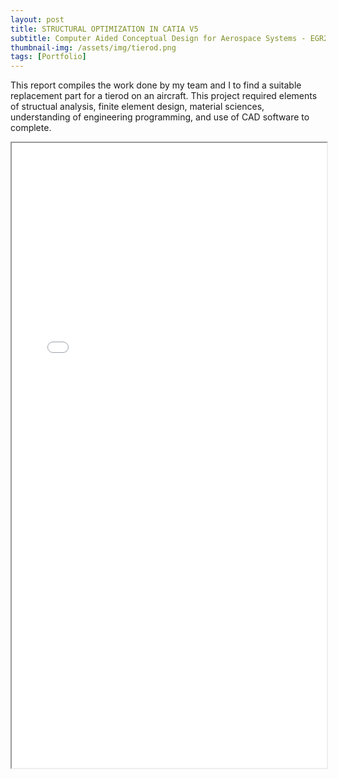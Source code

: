 ```yaml
---
layout: post
title: STRUCTURAL OPTIMIZATION IN CATIA V5
subtitle: Computer Aided Conceptual Design for Aerospace Systems - EGR200 Project 1
thumbnail-img: /assets/img/tierod.png
tags: [Portfolio]
---
```


This report compiles the work done by my team and I to find a suitable replacement part for a tierod on an aircraft. This project required elements of structual analysis, finite element design, material sciences, understanding of engineering programming, and use of CAD software to complete.

<iframe src="/assets/img/CatiaProject1Report.pdf" width="100%" height="1000px"></iframe>
